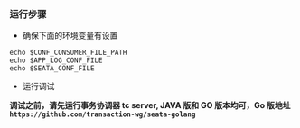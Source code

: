 ### 运行步骤

+ 确保下面的环境变量有设置
```
echo $CONF_CONSUMER_FILE_PATH
echo $APP_LOG_CONF_FILE
echo $SEATA_CONF_FILE
```

+ 运行调试

**调试之前，请先运行事务协调器 tc server, JAVA 版和 GO 版本均可，Go 版地址 `https://github.com/transaction-wg/seata-golang`**